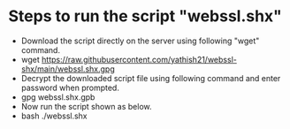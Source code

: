 # Steps to run the script "webssl.shx" 

* Download the script directly on the server using following "wget" command.
* wget  https://raw.githubusercontent.com/yathish21/webssl-shx/main/webssl.shx.gpg
* Decrypt the downloaded script file using following command and enter password when prompted.
* gpg webssl.shx.gpb
* Now run the script shown as below.
* bash ./webssl.shx
